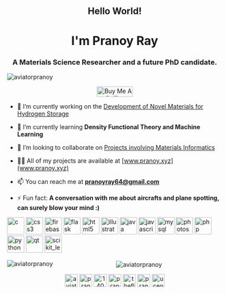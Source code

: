 <h2 align="center">Hello World!</h1>
<h1 align="center">I'm Pranoy Ray</h1>
<h3 align="center">A Materials Science Researcher and a future PhD candidate.</h3>

<p align="left"> <img src="https://komarev.com/ghpvc/?username=aviatorpranoy" alt="aviatorpranoy" /> </p>

<center><a align="center" href="https://www.buymeacoffee.com/pranoy" target="_blank"><img src="https://cdn.buymeacoffee.com/buttons/default-orange.png" alt="Buy Me A Coffee" style="height: 24px !important;width: 84px !important;" ></a></center>

- 🔭 I’m currently working on the [Development of Novel Materials for Hydrogen Storage](https://pranoy.xyz/portfolio.html)

- 🌱 I’m currently learning **Density Functional Theory and Machine Learning**

- 👯 I’m looking to collaborate on [Projects involving Materials Informatics](https://pranoy.xyz/portfolio.html)

- 👨‍💻 All of my projects are available at [www.pranoy.xyz](www.pranoy.xyz)

- 📫 You can reach me at **[pranoyray64@gmail.com](pranoyray64@gmail.com)**

- ⚡ Fun fact: **A conversation with me about aircrafts and plane spotting, can surely blow your mind :)**

<center><p align="left"><img src="https://devicons.github.io/devicon/devicon.git/icons/c/c-original.svg" alt="c" width="40" height="40"/> <img src="https://devicons.github.io/devicon/devicon.git/icons/css3/css3-original-wordmark.svg" alt="css3" width="40" height="40"/> <img src="https://www.vectorlogo.zone/logos/firebase/firebase-icon.svg" alt="firebase" width="40" height="40"/> <img src="https://www.vectorlogo.zone/logos/pocoo_flask/pocoo_flask-icon.svg" alt="flask" width="40" height="40"/> <img src="https://devicons.github.io/devicon/devicon.git/icons/html5/html5-original-wordmark.svg" alt="html5" width="40" height="40"/> <img src="https://www.vectorlogo.zone/logos/adobe_illustrator/adobe_illustrator-icon.svg" alt="illustrator" width="40" height="40"/> <img src="https://devicons.github.io/devicon/devicon.git/icons/java/java-original-wordmark.svg" alt="java" width="40" height="40"/> <img src="https://devicons.github.io/devicon/devicon.git/icons/javascript/javascript-original.svg" alt="javascript" width="40" height="40"/> <img src="https://devicons.github.io/devicon/devicon.git/icons/mysql/mysql-original-wordmark.svg" alt="mysql" width="40" height="40"/> <img src="https://devicons.github.io/devicon/devicon.git/icons/photoshop/photoshop-plain.svg" alt="photoshop" width="40" height="40"/> <img src="https://devicons.github.io/devicon/devicon.git/icons/php/php-original.svg" alt="php" width="40" height="40"/> <img src="https://devicons.github.io/devicon/devicon.git/icons/python/python-original.svg" alt="python" width="40" height="40"/> <img src="https://upload.wikimedia.org/wikipedia/commons/0/0b/Qt_logo_2016.svg" alt="qt" width="40" height="40"/> <img src="https://upload.wikimedia.org/wikipedia/commons/0/05/Scikit_learn_logo_small.svg" alt="scikit_learn" width="40" height="40"/></p>

<p><img align="left" src="https://github-readme-stats.vercel.app/api/top-langs/?username=aviatorpranoy&layout=compact" alt="aviatorpranoy" /></p>

<p>&nbsp;<img align="center" src="https://github-readme-stats.vercel.app/api?username=aviatorpranoy&show_icons=true" alt="aviatorpranoy" /></p>

<p align="center">
<a href="https://twitter.com/aviatorpranoy" target="blank"><img align="center" src="https://cdn.jsdelivr.net/npm/simple-icons@3.0.1/icons/twitter.svg" alt="aviatorpranoy" height="30" width="30" /></a>
<a href="https://linkedin.com/in/pranoy-ray-87372850" target="blank"><img align="center" src="https://cdn.jsdelivr.net/npm/simple-icons@3.0.1/icons/linkedin.svg" alt="pranoy-ray-87372850" height="30" width="30" /></a>
<a href="https://stackoverflow.com/users/14045956/pranoy-ray" target="blank"><img align="center" src="https://cdn.jsdelivr.net/npm/simple-icons@3.0.1/icons/stackoverflow.svg" alt="14045956/pranoy-ray" height="30" width="30" /></a>
<a href="https://fb.com/pranoy.ray.5" target="blank"><img align="center" src="https://cdn.jsdelivr.net/npm/simple-icons@3.0.1/icons/facebook.svg" alt="pranoy.ray.5" height="30" width="30" /></a>
<a href="https://instagram.com/theflyingrosogolla" target="blank"><img align="center" src="https://cdn.jsdelivr.net/npm/simple-icons@3.0.1/icons/instagram.svg" alt="theflyingrosogolla" height="30" width="30" /></a>
<a href="https://www.behance.net/pranoyray" target="blank"><img align="center" src="https://cdn.jsdelivr.net/npm/simple-icons@3.0.1/icons/behance.svg" alt="pranoyray" height="30" width="30" /></a>
<a href="https://www.youtube.com/c/ucenthpwxxqms6ucnqr5-p3g" target="blank"><img align="center" src="https://cdn.jsdelivr.net/npm/simple-icons@3.0.1/icons/youtube.svg" alt="ucenthpwxxqms6ucnqr5-p3g" height="30" width="30" /></a>
</p>
</center>
